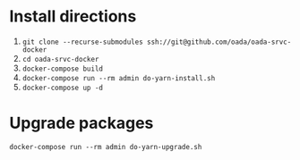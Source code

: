 Install directions
==================

1. `git clone --recurse-submodules ssh://git@github.com/oada/oada-srvc-docker`
2. `cd oada-srvc-docker`
3. `docker-compose build`
4. `docker-compose run --rm admin do-yarn-install.sh`
5. `docker-compose up -d`

Upgrade packages
================
`docker-compose run --rm admin do-yarn-upgrade.sh`
